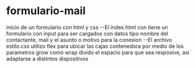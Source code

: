 # formulario-mail
 inicio de un formulario con html y css 
 --El index.html con tiene un formulario con input para ser cargados con datos tipo nombre del contactante, mail y el asunto o motivo para la conexion
 --El archivo estilo.css utilizo flex para ubicar las cajas contenedora por medio de los parametros grow como wrap divido el espacio para que sea resposive,
   asi adaptarse a distintos dispositivos
